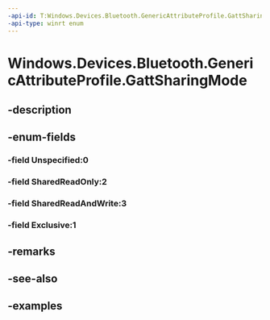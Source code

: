 ```yaml
---
-api-id: T:Windows.Devices.Bluetooth.GenericAttributeProfile.GattSharingMode
-api-type: winrt enum
---
```


<!-- Enumeration syntax.
public enum GattSharingMode : int 
-->

# Windows.Devices.Bluetooth.GenericAttributeProfile.GattSharingMode

## -description

## -enum-fields
### -field Unspecified:0

### -field SharedReadOnly:2

### -field SharedReadAndWrite:3

### -field Exclusive:1

## -remarks

## -see-also

## -examples

